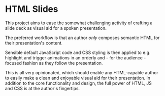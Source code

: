 # HTML Slides

This project aims to ease the somewhat challenging activity of crafting a slide deck as visual aid for a spoken presentation.

The preferred workflow is that an author _only_ composes semantic HTML for their presentation's content.

Sensible default JavaScript code and CSS styling is then applied to e.g. highlight and trigger animations in an orderly and - for the audience - focused fashion as they follow the presentation.

This is all very opinionated, which should enable any HTML-capable author to easily make a clean and enjoyable visual aid for their presentation. In addition to the core functionality and design, the full power of HTML, JS and CSS is at the author's fingertips.
